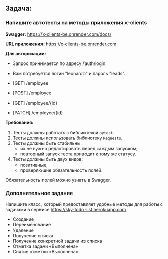 ## **Задача:**

### **Напишите автотесты на методы приложения x-clients**

**Swagger:** https://x-clients-be.onrender.com/docs/

**URL приложения:** https://x-clients-be.onrender.com

**Для авторизации:** 
- Запрос принимается по адресу /auth/login.
- Вам потребуется логин "leonardo" и пароль "leads".

- [GET] /employee
- [POST] /employee
- [GET] /employee/{id}
- [PATCH] /employee/{id}

**Требования:**

1. Тесты должны работать с библиотекой `pytest`.
2. Тесты должны использовать библиотеку `Requests`.
3. Тесты должны быть стабильны:
    - их не нужно редактировать перед каждым запуском;
    - повторный запуск теста приводит к тому же статусу.
4. Тесты должны быть двух видов:
    - позитивные,
    - проверяющие обязательность полей.

Обязательность полей можно узнать в Swagger.



### **Дополнительное задание**

Напишите класс, который предоставляет удобные методы для работы с задачами в сервисе https://sky-todo-list.herokuapp.com:

- Создание
- Переименование
- Удаление
- Получение списка
- Получение конкретной задачи из списка
- Отметка задачи «Выполнена»
- Снятие отметки «Выполнена»
